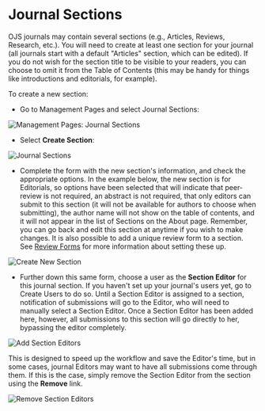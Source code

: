 # Journal Sections

OJS journals may contain several sections (e.g., Articles, Reviews, Research, etc.). You will need to create at least one section for your journal (all journals start with a default "Articles" section, which can be edited). If you do not wish for the section title to be visible to your readers, you can choose to omit it from the Table of Contents (this may be handy for things like introductions and editorials, for example).

To create a new section:

* Go to Management Pages and select Journal Sections:



 ![Management Pages: Journal Sections](images/chapter5/jm_man_sections.png)


* Select **Create Section**:



![Journal Sections](images/chapter5/jm_section_create.png)

* Complete the form with the new section's information, and check the appropriate options. In the example below, the new section is for Editorials, so options have been selected that will indicate that peer-review is not required, an abstract is not required, that only editors can submit to this section (it will not be available for authors to choose when submitting), the author name will not show on the table of contents, and it will not appear in the list of Sections on the About page. Remember, you can go back and edit this section at anytime if you wish to make changes. It is also possible to add a unique review form to a section. See [Review Forms](https://docs.pkp.sfu.ca/learning-ojs-2/en/review_forms) for more information about setting these up.




![Create New Section](images/chapter5/jm_new_section.png)


* Further down this same form, choose a user as the **Section Editor** for this journal section. If you haven't set up your journal's users yet, go to Create Users to do so. Until a Section Editor is assigned to a section, notification of submissions will go to the Editor, who will need to manually select a Section Editor. Once a Section Editor has been added here, however, all submissions to this section will go directly to her, bypassing the editor completely.



![Add Section Editors](images/chapter5/jm_section_add.png)

This is designed to speed up the workflow and save the Editor's time, but in some cases, journal Editors may want to have all submissions come through them. If this is the case, simply remove the Section Editor from the section using the **Remove** link.



![Remove Section Editors](images/chapter5/jm_section_remove.png)
